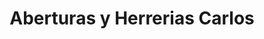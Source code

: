 ---
title: "Aberturas y Herrerias Carlos"
url: /ciudad-autonoma-de-buenos-aires/aberturas-y-herrerias-carlos/
shop: Allgemein
---